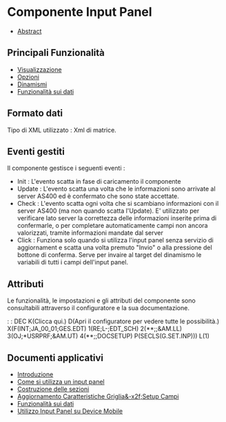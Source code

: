 # Componente Input Panel

- [Abstract](Sorgenti/DOC/TA/B£AMO/LOCINP_F00)

## Principali Funzionalità

- [Visualizzazione](Sorgenti/DOC/TA/B£AMO/LOCINP_F01)
- [Opzioni](Sorgenti/DOC/TA/B£AMO/LOCINP_F02)
- [Dinamismi](Sorgenti/DOC/TA/B£AMO/LOCINP_F03)
- [Funzionalità sui dati](Sorgenti/DOC/TA/B£AMO/LOCINP_F04)

## Formato dati
Tipo di XML utilizzato :  Xml di matrice.

## Eventi gestiti
Il componente gestisce i seguenti eventi : 
- Init :  L'evento scatta in fase di caricamento il componente
- Update :  L'evento scatta una volta che le informazioni sono arrivate al server AS400 ed è confermato che sono state accettate.
- Check :  L'evento scatta ogni volta che si scambiano informazioni con il server AS400 (ma non quando scatta l'Update). E' utilizzato per verificare lato server la correttezza delle informazioni inserite prima di confermarle, o per completare automaticamente campi non ancora valorizzati, tramite informazioni mandate dal server
- Click :  Funziona solo quando si utilizza l'input panel senza servizio di aggiornament e scatta una volta premuto "Invio" o alla pressione del bottone di conferma. Serve per invaire al target del dinamismo le variabili di tutti i campi dell'input panel.

## Attributi
Le funzionalità, le impostazioni e gli attributi del componente sono consultabili attraverso il configuratore e la sua documentazione.

 :  : DEC K(Clicca qui.) D(Apri il configuratore per vedere tutte le possibilità.) X(F(INT;JA_00_01;GES.EDT) 1(RE;L-;EDT_SCH) 2(\*\*;;&AM.LL) 3(OJ;\*USRPRF;&AM.UT) 4(\*\*;;DOCSETUP) P(SECLS(G.SET.INP))) L(1)

## Documenti applicativi
- [Introduzione](Sorgenti/DOC/TA/B£AMO/LOCINP_A)
- [Come si utilizza un input panel](Sorgenti/DOC/TA/B£AMO/LOCINP_B)
- [Costruzione delle sezioni](Sorgenti/DOC/TA/B£AMO/LOCINP_C)
- [Aggiornamento Caratteristiche Griglia&-x2f;Setup Campi](Sorgenti/DOC/TA/B£AMO/LOCINP_D)
- [Funzionalità sui dati](Sorgenti/DOC/TA/B£AMO/LOCINP_F)
- [Utilizzo Input Panel su Device Mobile](Sorgenti/DOC/TA/B£AMO/LOCINP_MO)
